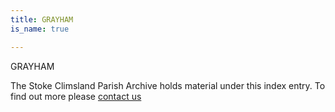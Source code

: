 ```yaml
---
title: GRAYHAM
is_name: true

---
```


GRAYHAM


The Stoke Climsland Parish Archive holds material under this index entry. To find out more please [contact us](/contact/)
